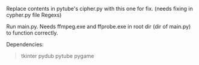 Replace contents in pytube's cipher.py with this one for fix. (needs fixing in cypher.py file Regexs)

Run main.py.
Needs ffmpeg.exe and ffprobe.exe in root dir (dir of main.py) to function correctly.

Dependencies:
> tkinter
> pydub
> pytube
> pygame
